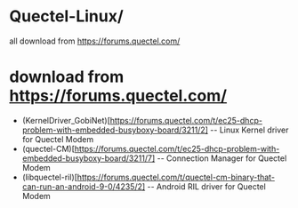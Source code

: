 # Quectel-Linux/
all download from https://forums.quectel.com/ 

download from https://forums.quectel.com/ 
===
* (KernelDriver_GobiNet)[https://forums.quectel.com/t/ec25-dhcp-problem-with-embedded-busyboxy-board/3211/2] -- Linux Kernel driver for Quectel Modem
* (quectel-CM)[https://forums.quectel.com/t/ec25-dhcp-problem-with-embedded-busyboxy-board/3211/7] -- Connection Manager for Quectel Modem
* (libquectel-ril)[https://forums.quectel.com/t/quectel-cm-binary-that-can-run-an-android-9-0/4235/2] -- Android RIL driver for Quectel Modem



